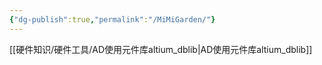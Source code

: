 ```yaml
---
{"dg-publish":true,"permalink":"/MiMiGarden/"}
---
```


[[硬件知识/硬件工具/AD使用元件库altium_dblib\|AD使用元件库altium_dblib]]